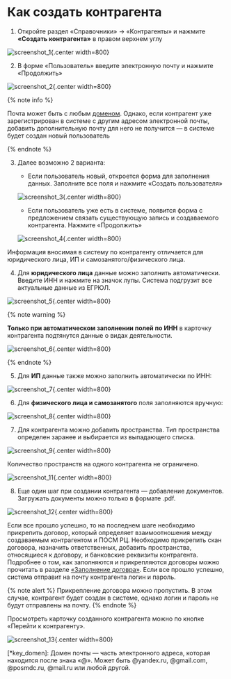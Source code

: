 # Как создать контрагента

1. Откройте раздел «Справочники» → «Контрагенты» и нажмите **«Создать контрагента»** в правом верхнем углу

![screenshot_1](_images/_screen_1.png){.center width=800}

2. В форме «Пользователь» введите электронную почту и нажмите «Продолжить»

![screenshot_2](_images/_screen_2.png){.center width=800}

{% note info %}

Почта может быть с любым [доменом](*key_domen). Однако, если контрагент уже зарегистрирован в системе с другим адресом электронной почты, добавить дополнительную почту для него не получится — в системе будет создан новый пользователь

{% endnote %}

3. Далее возможно 2 варианта:
    * Если пользователь новый, откроется форма для заполнения данных. Заполните все поля и нажмите «Создать пользователя»
    
    ![screenshot_3](_images/_screen_3.png){.center width=800}
    
    * Если пользователь уже есть в системе, появится форма с предложением связать существующую запись и создаваемого контрагента. Нажмите «Продолжить»
    
    ![screenshot_4](_images/_screen_4.png){.center width=800}

Информация вносимая в систему по контрагенту отличается для юридического лица, ИП и самозанятого/физического лица.

4. Для **юридического лица** данные можно заполнить автоматически. Введите ИНН и нажмите на значок лупы. Система подгрузит все актуальные данные из ЕГРЮЛ.

![screenshot_5](_images/_screen_5.png){.center width=800}

{% note warning %}

**Только при автоматическом заполнении полей по ИНН** в карточку контрагента подтянутся данные о видах деятельности.  

![screenshot_6](_images/_screen_6.png){.center width=800}

{% endnote %}

5. Для **ИП** данные также можно заполнить автоматически по ИНН:

![screenshot_7](_images/_screen_7.png){.center width=800}

6. Для **физического лица и самозанятого** поля заполняются вручную:

![screenshot_8](_images/_screen_8.png){.center width=800}

7. Для контрагента можно добавить пространства.
   Тип пространства определен заранее и выбирается из выпадающего списка.
   
![screenshot_9](_images/_screen_9.png){.center width=800}

Количество пространств на одного контрагента не ограничено.

![screenshot_11](_images/_screen_11.png){.center width=800}

8. Еще один шаг при создании контрагента — добавление документов. Загружать документы можно только в формате .pdf.

![screenshot_12](_images/_screen_12.png){.center width=800}

Если все прошло успешно, то на последнем шаге необходимо прикрепить договор, который определяет взаимоотношения между создаваемым контрагентом и ПОСМ РЦ.
Необходимо прикрепить скан договора, назначить ответственных, добавить пространства, относящиеся к договору, и банковские реквизиты контрагента.
Подробнее о том, как заполняются и прикрепляются договоры можно прочитать в разделе [«Заполнение договра»](how_to_doc_deal.md#anchor).
Если все прошло успешно, система отправит на почту контрагента логин и пароль. 

{% note alert %}
Прикрепление договора можно пропустить. В этом случае, контрагент будет создан в системе, однако логин и пароль не будут отправлены на почту. 
{% endnote %}

Просмотреть карточку созданного контрагента можно по кнопке «Перейти к контрагенту». 

![screenshot_13](_images/_screen_13.png){.center width=800}



[*key_domen]: Домен почты — часть электронного адреса, которая находится после знака «@». 
Может быть @yandex.ru, @gmail.com, @posmdc.ru, @mail.ru или любой другой.   
 

